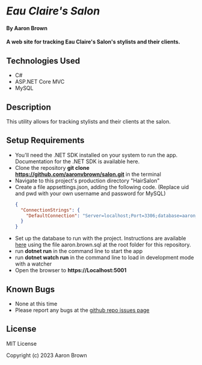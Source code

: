 
# _Eau Claire's Salon_

#### By **Aaron Brown**

#### A web site for tracking Eau Claire's Salon's stylists and their clients.

## Technologies Used

* C#
* ASP.NET Core MVC
* MySQL

## Description
This utility allows for tracking stylists and their clients at the salon.


## Setup Requirements

* You'll need the .NET SDK installed on your system to run the app.  Documentation for the .NET SDK is available here.
* Clone the repository **git clone https://github.com/aaronvbrown/salon.git**  in the terminal
* Navigate to this project's production directory "HairSalon"
* Create a file appsettings.json, adding the following code.  (Replace uid and pwd with your own username and password for MySQL)
  ```json
  {
    "ConnectionStrings": {
      "DefaultConnection": "Server=localhost;Port=3306;database=aaron_brown;uid=[your-username];pwd=[your-password];"
    }
  }
  ```
* Set up the database to run with the project.  Instructions are available [here](https://part-time-evening.learnhowtoprogram.com/c-and-net/database-basics/creating-a-test-database-exporting-and-importing-databases-with-mysql-workbench#creating-a-test-database) using the file aaron.brown.sql at the root folder for this repository.
* run **dotnet run** in the command line to start the app
* run **dotnet watch run** in the command line to load in development mode with a watcher
* Open the browser to **https://Localhost:5001**

## Known Bugs
* None at this time
* Please report any bugs at the [github repo issues page](https://github.com/aaronvbrown/salon/issues)

## License
MIT License

Copyright (c) 2023 Aaron Brown